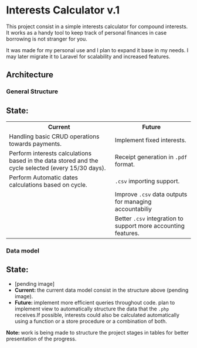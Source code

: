 <h1>Interests Calculator v.1</h1>
<p>This project consist in a simple interests calculator for compound interests. It works as a handy tool to keep track of personal finances in case borrowing is not stranger for you.</p>
<p>It was made for my personal use and I plan to expand it base in my needs. I may later migrate it to Laravel for scalability and increased features.</p>

<h2>Architecture</h2>

<h3>General Structure</h3>
<h2>State:</h2>
<table>
  <tr>
    <th>Current</th>
    <th>Future</th>
  </tr>
  <tr>
    <td>Handling basic CRUD operations towards payments.</td>
    <td>Implement fixed interests.</td>
  </tr>

  <tr>
    <td>Perform interests calculations based in the data stored and the cycle selected (every 15/30 days).</td>
    <td>Receipt generation in <code>.pdf</code> format.</td>
  </tr>

  <tr>
    <td>Perform Automatic dates calculations based on cycle.</td>
    <td><code>.csv</code> importing support.</td>
  </tr>
  <tr>
  	<td></td>
  	<td>Improve <code>.csv</code> data outputs for managing accountabiliy</td>
  </tr>
  <tr>
  	<td></td>
    <td>Better <code>.csv</code> integration to support more accounting features.</td>
  </tr>
</table>

<h3>Data model</h3>
<h2>State:</h2>
<ul>
	<li>[pending image]</li>
	<li><b>Current: </b>the current data model consist in the structure above (pending image).</li>
	<li><b>Future: </b>implement more efficient queries throughout code. plan to implement view to automatically structure the data that the <code>.php</code> receives.If possible, interests could also be calculated automatically using a function or a store procedure or a combination of both.</li>
</ul>
<p><b>Note: </b>work is being made to structure the project stages in tables for better presentation of the progress.</p>